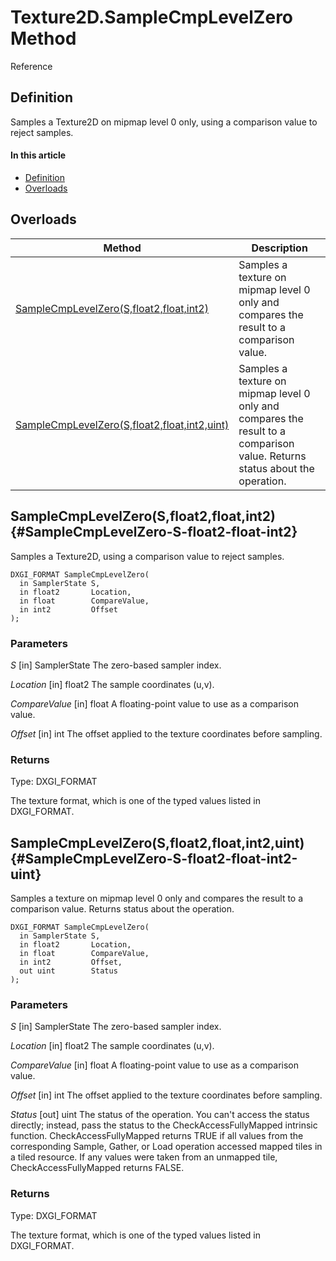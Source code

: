 # Texture2D.SampleCmpLevelZero Method

Reference

## Definition

Samples a Texture2D on mipmap level 0 only, using a comparison value to reject samples.

#### In this article

*  [Definition](#definition)
*  [Overloads](#overloads)

## Overloads

| Method | Description |
| ------ | ----------- |
| [SampleCmpLevelZero(S,float2,float,int2)](#SampleCmpLevelZero-S-float-float-int) | Samples a texture on mipmap level 0 only and compares the result to a comparison value. |
| [SampleCmpLevelZero(S,float2,float,int2,uint)](#SampleCmpLevelZero-S-float-float-int-uint) | Samples a texture on mipmap level 0 only and compares the result to a comparison value. Returns status about the operation. |

## SampleCmpLevelZero(S,float2,float,int2) {#SampleCmpLevelZero-S-float2-float-int2}

Samples a Texture2D, using a comparison value to reject samples.

```HLSL
DXGI_FORMAT SampleCmpLevelZero(
  in SamplerState S,
  in float2       Location,
  in float        CompareValue,
  in int2         Offset
);
```

### Parameters
<i>S</i> [in] SamplerState
The zero-based sampler index.

<i>Location</i> [in] float2
The sample coordinates (u,v).

<i>CompareValue</i> [in] float
A floating-point value to use as a comparison value.

<i>Offset</i> [in] int
The offset applied to the texture coordinates before sampling.

### Returns
Type: DXGI_FORMAT

The texture format, which is one of the typed values listed in DXGI_FORMAT.

## SampleCmpLevelZero(S,float2,float,int2,uint) {#SampleCmpLevelZero-S-float2-float-int2-uint}

Samples a texture on mipmap level 0 only and compares the result to a comparison value. Returns status about the operation.

```HLSL
DXGI_FORMAT SampleCmpLevelZero(
  in SamplerState S,
  in float2       Location,
  in float        CompareValue,
  in int2         Offset,
  out uint        Status
);
```

### Parameters
<i>S</i> [in] SamplerState
The zero-based sampler index.

<i>Location</i> [in] float2
The sample coordinates (u,v).

<i>CompareValue</i> [in] float
A floating-point value to use as a comparison value.

<i>Offset</i> [in] int
The offset applied to the texture coordinates before sampling.

<i>Status</i> [out] uint
The status of the operation. You can't access the status directly; instead, pass the status to the CheckAccessFullyMapped intrinsic function. CheckAccessFullyMapped returns TRUE if all values from the corresponding Sample, Gather, or Load operation accessed mapped tiles in a tiled resource. If any values were taken from an unmapped tile, CheckAccessFullyMapped returns FALSE.

### Returns
Type: DXGI_FORMAT

The texture format, which is one of the typed values listed in DXGI_FORMAT.
